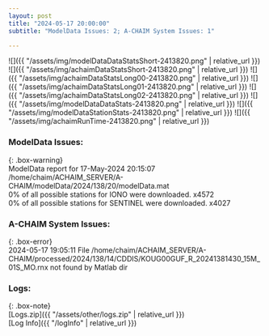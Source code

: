 ```yaml
---
layout: post
title: "2024-05-17 20:00:00"
subtitle: "ModelData Issues: 2; A-CHAIM System Issues: 1"

---
```


![]({{ "/assets/img/modelDataDataStatsShort-2413820.png" | relative_url }})
![]({{ "/assets/img/achaimDataStatsShort-2413820.png" | relative_url }})
![]({{ "/assets/img/achaimDataStatsLong00-2413820.png" | relative_url }})
![]({{ "/assets/img/achaimDataStatsLong01-2413820.png" | relative_url }})
![]({{ "/assets/img/achaimDataStatsLong02-2413820.png" | relative_url }})
![]({{ "/assets/img/modelDataDataStats-2413820.png" | relative_url }})
![]({{ "/assets/img/modelDataStationStats-2413820.png" | relative_url }})
![]({{ "/assets/img/achaimRunTime-2413820.png" | relative_url }})


### ModelData Issues:  
  
{: .box-warning}  
 ModelData report for 17-May-2024 20:15:07   
 /home/chaim/ACHAIM_SERVER/A-CHAIM/modelData/2024/138/20/modelData.mat   
 0% of all possible stations for IONO were downloaded. x4572   
 0% of all possible stations for SENTINEL were downloaded. x4027   
  
### A-CHAIM System Issues:  
  
{: .box-error}  
2024-05-17 19:05:11 File /home/chaim/ACHAIM_SERVER/A-CHAIM/processed/2024/138/14/CDDIS/KOUG00GUF_R_20241381430_15M_01S_MO.rnx not found by Matlab dir  

### Logs:  
  
{: .box-note}  
[Logs.zip]({{ "/assets/other/logs.zip" | relative_url }})  
[Log Info]({{ "/logInfo" | relative_url }})  
